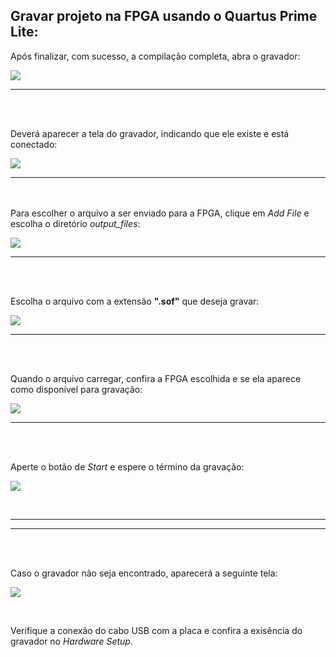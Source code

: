 ## Gravar projeto na FPGA usando o Quartus Prime Lite:

Após finalizar, com sucesso, a compilação completa, abra o gravador:

![](../imagensQuartus/compilacaoQuartusPrimeFinalizada-1A.png)

***

<br><br>

Deverá aparecer a tela do gravador, indicando que ele existe e está conectado:

![](../imagensQuartus/programadorQuartusTela-1.png)

***

<br><br>
Para escolher o arquivo a ser enviado para a FPGA, clique em _Add File_ e escolha o diretório _output_files_:



![](../imagensQuartus/programadorQuartusTela-2.png)

***

<br><br>

Escolha o arquivo com a extensão **".sof"** que deseja gravar:

![](../imagensQuartus/programadorQuartusTela-3.png)

***

<br><br>

Quando o arquivo carregar, confira a FPGA escolhida e se ela aparece como disponível para gravação:

![](../imagensQuartus/programadorQuartusTela-4.png)

***

<br><br>

Aperte o botão de _Start_ e espere o término da gravação:

![](../imagensQuartus/programadorQuartusTela-5.png)

<br>

***
***

<br><br>

Caso o gravador não seja encontrado, aparecerá a seguinte tela:

![](../imagensQuartus/programadorQuartusTela-6.png)

<br>

Verifique a conexão do cabo USB com a placa e confira a exisência do gravador no _Hardware Setup_.
